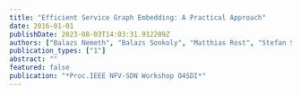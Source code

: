 ```yaml
---
title: "Efficient Service Graph Embedding: A Practical Approach"
date: 2016-01-01
publishDate: 2023-08-03T14:03:31.912209Z
authors: ["Balazs Nemeth", "Balazs Sonkoly", "Matthias Rost", "Stefan Schmid"]
publication_types: ["1"]
abstract: ""
featured: false
publication: "*Proc.IEEE NFV-SDN Workshop O4SDI*"
---
```


